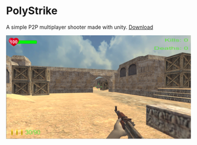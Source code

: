 # PolyStrike

A simple P2P multiplayer shooter made with unity. [Download](https://github.com/zarat/PolyStrike/releases)

![ALT Text](screenshot1.PNG)
